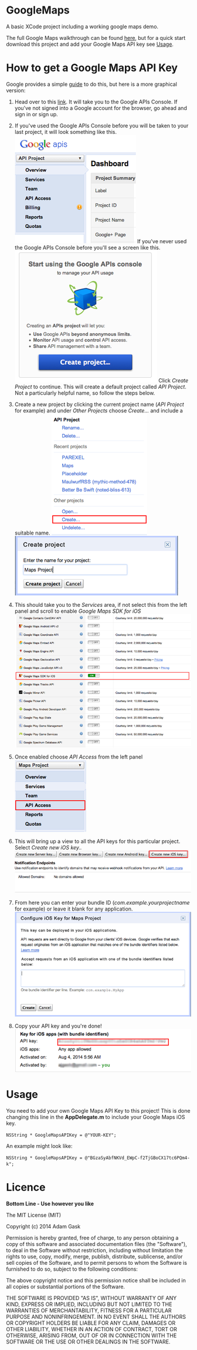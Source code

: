 # GoogleMaps


A basic XCode project including a working google maps demo.

The full Google Maps walkthrough can be found [here](https://developers.google.com/maps/documentation/ios/start), but for a quick start download this project and add your Google Maps API key see [Usage](https://github.com/AJ9/GoogleMaps#usage). 

# How to get a Google Maps API Key

Google provides a simple [guide](https://developers.google.com/maps/documentation/ios/start#obtaining_an_api_key) to do this, but here is a more graphical version:

1. Head over to this [link](https://code.google.com/apis/console/?noredirect). It will take you to the Google APIs Console.
If you've not signed into a Google account for the browser, go ahead and sign in or sign up. 

2. If you've used the Google APIs Console before you will be taken to your last project, it will look something like this.
![alt text](https://raw.githubusercontent.com/AJ9/GoogleMaps/master/Walkthrough/Previous%20Sign%20In.png "Previously used Google APIs Console")
If you've never used the Google APIs Console before you'll see a screen like this. 
![alt text](https://raw.githubusercontent.com/AJ9/GoogleMaps/master/Walkthrough/First%20Time.png "First Time")
Click *Create Project* to continue. This will create a default project called *API Project*. Not a particularly helpful name, so follow the steps below. 
3. Create a new project by clicking the current project name (*API Project* for example) and under *Other Projects* choose *Create...* and include a suitable name. 
![alt text](https://raw.githubusercontent.com/AJ9/GoogleMaps/master/Walkthrough/Create%20Project.png "Create Button")
![alt text](https://raw.githubusercontent.com/AJ9/GoogleMaps/master/Walkthrough/Suitable%20Name.png "Suitable Name")
4. This should take you to the *Services* area, if not select this from the left panel and scroll to enable *Google Maps SDK for iOS*
![alt text](https://raw.githubusercontent.com/AJ9/GoogleMaps/master/Walkthrough/Choose%20Maps%20API.png "Choose Maps API")
5. Once enabled choose *API Access* from the left panel
![alt text](https://raw.githubusercontent.com/AJ9/GoogleMaps/master/Walkthrough/API%20Access.png "API Access")
6. This will bring up a view to all the API keys for this particular project. Select *Create new iOS key..* 
![alt text](https://raw.githubusercontent.com/AJ9/GoogleMaps/master/Walkthrough/iOS%20Key.png "iOS Key")
7. From here you can enter your bundle ID (*com.example.yourprojectname* for example) or leave it blank for any application. 
![alt text](https://raw.githubusercontent.com/AJ9/GoogleMaps/master/Walkthrough/Bundle%20ID.png "Bundle ID")
8. Copy your API key and you're done!
![alt text](https://raw.githubusercontent.com/AJ9/GoogleMaps/master/Walkthrough/Key.png "API Key")



# Usage

You need to add your own Google Maps API Key to this project! This is done changing this line in the **AppDelegate.m** to include your Google Maps iOS key.

`NSString * GoogleMapsAPIKey = @"YOUR-KEY";`

An example might look like: 


`NSString * GoogleMapsAPIKey = @"BGzaSyAbfNKVd_EWpC-f2TjGBoCX17tc6PQm4-k";`


# Licence

**Bottom Line - Use however you like**

The MIT License (MIT)

Copyright (c) 2014 Adam Gask

Permission is hereby granted, free of charge, to any person obtaining a copy
of this software and associated documentation files (the "Software"), to deal
in the Software without restriction, including without limitation the rights
to use, copy, modify, merge, publish, distribute, sublicense, and/or sell
copies of the Software, and to permit persons to whom the Software is
furnished to do so, subject to the following conditions:

The above copyright notice and this permission notice shall be included in all
copies or substantial portions of the Software.

THE SOFTWARE IS PROVIDED "AS IS", WITHOUT WARRANTY OF ANY KIND, EXPRESS OR
IMPLIED, INCLUDING BUT NOT LIMITED TO THE WARRANTIES OF MERCHANTABILITY,
FITNESS FOR A PARTICULAR PURPOSE AND NONINFRINGEMENT. IN NO EVENT SHALL THE
AUTHORS OR COPYRIGHT HOLDERS BE LIABLE FOR ANY CLAIM, DAMAGES OR OTHER
LIABILITY, WHETHER IN AN ACTION OF CONTRACT, TORT OR OTHERWISE, ARISING FROM,
OUT OF OR IN CONNECTION WITH THE SOFTWARE OR THE USE OR OTHER DEALINGS IN THE
SOFTWARE.

